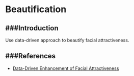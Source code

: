 # Beautification

###Introduction
---
Use data-driven approach to beautify facial attractiveness. 



###References
---
* [Data-Driven Enhancement of Facial Attractiveness](https://www.google.com.tw/url?sa=t&rct=j&q=&esrc=s&source=web&cd=2&cad=rja&uact=8&ved=0ahUKEwixmK_S4M7MAhXLjpQKHRHuCUQQFggnMAE&url=http%3A%2F%2Fleyvand.com%2Fbeautification2008%2Fattractiveness2008.pdf&usg=AFQjCNF3l0RhstYfcWJuLJRSsfp6TyiZbQ&sig2=CflwAlPZLbQHbJmONunHzQ)
